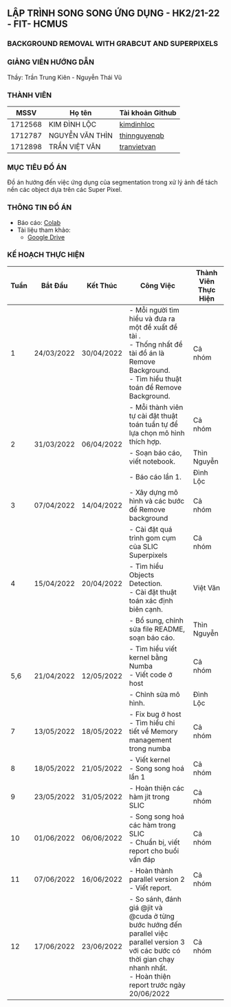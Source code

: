 ## LẬP TRÌNH SONG SONG ỨNG DỤNG - HK2/21-22 - FIT- HCMUS
### BACKGROUND REMOVAL WITH GRABCUT AND SUPERPIXELS

### GIẢNG VIÊN HƯỚNG DẪN
Thầy: Trần Trung Kiên - Nguyễn Thái Vũ

### THÀNH VIÊN

| MSSV | Họ tên | Tài khoản Github |
| --- | --- | --- |
| 1712568 | KIM ĐÌNH LỘC | [kimdinhloc](https://github.com/kimdinhloc) |
| 1712787 | NGUYỄN VĂN THÌN | [thinnguyenqb](https://github.com/thinnguyenqb) |
| 1712898 | TRẦN VIỆT VĂN | [tranvietvan](https://github.com/tranvietvan) |

### MỤC TIÊU ĐỒ ÁN
Đồ án hướng đến việc ứng dụng của segmentation trong xử lý ảnh để tách nền các object dựa trên các Super Pixel.
### THÔNG TIN ĐỒ ÁN
- Báo cáo: <a href="https://colab.research.google.com/github/kimdinhloc/Applied_Parallel_Programming_HK2_2021_2022/blob/main/Report.ipynb">Colab</a>
- Tài liệu tham khảo: 
  - <a href="https://drive.google.com/drive/folders/1gjfWWeSdgjei1dVaIRH1wYsrM-IdtyVQ?usp=sharing">Google Drive</a>
### KẾ HOẠCH THỰC HIỆN

<table>
<thead>
  <tr>
   <th>Tuần</th>
   <th>Bắt Đầu</th>
   <th>Kết Thúc</th>
   <th>Công Việc</th>
   <th>Thành Viên Thực Hiện</th>
  </tr>
</thead>
<tbody>
  <tr>
    <td>1</td>
    <td>24/03/2022</td>
    <td>30/04/2022</td>
    <td>
      - Mỗi người tìm hiểu và đưa ra một đề xuất đề tài .
      <br>
      - Thống nhất đề tài đồ án là Remove Background.
     <br>
     - Tìm hiểu thuật toán để Remove Background.
   </td>
   <td>Cả nhóm</td>
  </tr>
  <tr>
    <td rowspan="3">2</td>
    <td rowspan="3">31/03/2022</td>
    <td rowspan="3">06/04/2022</td>
    <td> 
    - Mỗi thành viên tự cài đặt thuật toán tuần tự để lựa chọn mô hình thích hợp.
    </td>
    <td>Cả nhóm</td>
  </tr>

  <tr>
    <td> 
    - Soạn báo cáo, viết notebook.
    </td>
    <td>Thìn Nguyễn</td>
  </tr>
  <tr>
    <td> 
    - Báo cáo lần 1.
    </td>
    <td>Đình Lộc</td>
  </tr>

   <tr>
    <td>3</td>
    <td>07/04/2022</td>
    <td>14/04/2022</td>
    <td>- Xây dựng mô hình và các bước để Remove background</td>
    <td>Cả nhóm</td>
   </tr>
   <tr>
   <td rowspan="3">4</td>
    <td rowspan="3">15/04/2022</td>
    <td rowspan="3">20/04/2022</td>
    <td>
    - Cài đặt quá trình gom cụm của SLIC Superpixels
   </td>
    <td>Cả nhóm</td>
  </tr>

  <tr>
    <td>
    - Tìm hiểu Objects Detection.
    </br>
    - Cài đặt thuật toán xác định biên cạnh.
   </td>
    <td>Việt Văn</td>
  </tr>

  <tr>
    <td>
    - Bổ sung, chỉnh sửa file README, soạn báo cáo.
    </br>
    
   </td>
    <td>Thìn Nguyễn</td>
  </tr>

   
   <tr>
   <td rowspan="2">5,6</td>
    <td rowspan="2">21/04/2022</td>
    <td rowspan="2">12/05/2022</td>
    <td>
    - Tìm hiểu viết kernel bằng Numba
    </br>
    - Viết code ở host
   </td>
    <td>Cả nhóm</td>
  </tr>

  <tr>
    <td>
    - Chỉnh sửa mô hình.
   </td>
    <td>Đình Lộc</td>
  </tr>
  
   <tr>
   <td rowspan="1">7</td>
    <td rowspan="1">13/05/2022</td>
    <td rowspan="1">18/05/2022</td>
    <td>
     - Fix bug ở host
    </br>
    - Tìm hiểu chi tiết về Memory management trong numba
   </td>
    <td>Cả nhóm</td>
  </tr>

   <tr>
   <td rowspan="1">8</td>
    <td rowspan="1">18/05/2022</td>
    <td rowspan="1">21/05/2022</td>
    <td>
    - Viết kernel
    </br>
    - Song song hoá lần 1
   </td>
    <td>Cả nhóm</td>
  </tr>
   <tr>
    <td rowspan="1">9</td>
        <td rowspan="1">23/05/2022</td>
        <td rowspan="1">31/05/2022</td>
        <td>
        - Hoàn thiện các hàm jit trong SLIC
       </td>
        <td>Cả nhóm</td>
 </tr>
    <tr>
    <td rowspan="1">10</td>
        <td rowspan="1">01/06/2022</td>
        <td rowspan="1">06/06/2022</td>
        <td>
        - Song song hoá các hàm trong SLIC
        </br>
        - Chuẩn bị, viết report cho buổi vấn đáp
       </td>
        <td>Cả nhóm</td>
 </tr>
    <tr>
    <td rowspan="1">11</td>
        <td rowspan="1">07/06/2022</td>
        <td rowspan="1">16/06/2022</td>
        <td>
        - Hoàn thành parallel version 2
        </br>
        - Viết report.
       </td>
        <td>Cả nhóm</td>
 </tr>
  </tr>
    <tr>
    <td rowspan="1">12</td>
        <td rowspan="1">17/06/2022</td>
        <td rowspan="1">23/06/2022</td>
        <td>
        - So sánh, đánh giá @jit và @cuda ở từng bước hướng đến parallel việc parallel version 3 với các bước có thời gian chạy nhanh nhất.
        </br>
        - Hoàn thiện report trước ngày 20/06/2022
       </td>
        <td>Cả nhóm</td>
 </tr>
</table>
